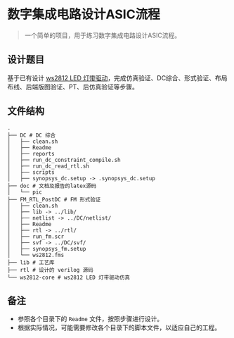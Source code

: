 # 数字集成电路设计ASIC流程
> 一个简单的项目，用于练习数字集成电路设计ASIC流程。

## 设计题目
基于已有设计 [ws2812 LED 灯带驱动](https://github.com/mattvenn/ws2812-core)，完成仿真验证、DC综合、形式验证、布局布线、后端版图验证、PT、后仿真验证等步骤。

## 文件结构
```
.
├── DC # DC 综合
│   ├── clean.sh
│   ├── Readme
│   ├── reports
│   ├── run_dc_constraint_compile.sh
│   ├── run_dc_read_rtl.sh
│   ├── scripts
│   ├── synopsys_dc.setup -> .synopsys_dc.setup
├── doc # 文档及报告的latex源码
│   └── pic
├── FM_RTL_PostDC # FM 形式验证
│   ├── clean.sh
│   ├── lib -> ../lib/
│   ├── netlist -> ../DC/netlist/
│   ├── Readme
│   ├── rtl -> ../rtl/
│   ├── run_fm.scr
│   ├── svf -> ../DC/svf/
│   ├── synopsys_fm.setup
│   └── ws2812.fms
├── lib # 工艺库
├── rtl # 设计的 verilog 源码
└── ws2812-core # ws2812 LED 灯带驱动仿真
```

## 备注
- 参照各个目录下的 `Readme` 文件，按照步骤进行设计。
- 根据实际情况，可能需要修改各个目录下的脚本文件，以适应自己的工程。

